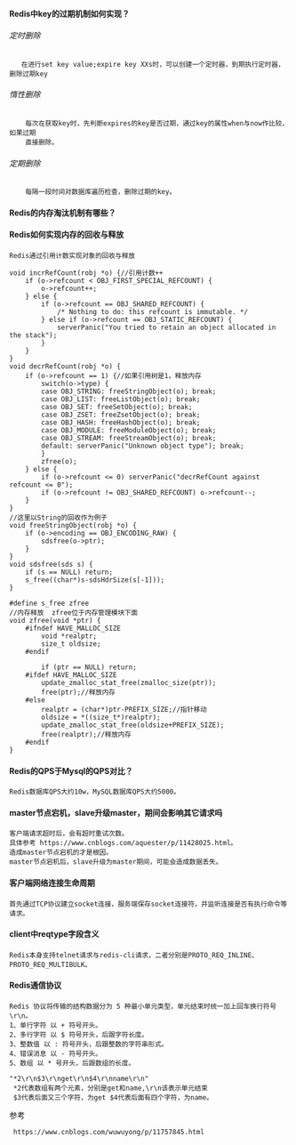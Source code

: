 
#### Redis中key的过期机制如何实现？

###### 定时删除
       
       在进行set key value;expire key XXs时，可以创建一个定时器，到期执行定时器，删除过期key
       
###### 惰性删除

        每次在获取key时，先判断expires的key是否过期，通过key的属性when与now作比较，如果过期
        直接删除。

###### 定期删除

        每隔一段时间对数据库遍历检查，删除过期的key。

#### Redis的内存淘汰机制有哪些？


#### Redis如何实现内存的回收与释放

    Redis通过引用计数实现对象的回收与释放
    
    void incrRefCount(robj *o) {//引用计数++
        if (o->refcount < OBJ_FIRST_SPECIAL_REFCOUNT) {
            o->refcount++;
        } else {
            if (o->refcount == OBJ_SHARED_REFCOUNT) {
                /* Nothing to do: this refcount is immutable. */
            } else if (o->refcount == OBJ_STATIC_REFCOUNT) {
                serverPanic("You tried to retain an object allocated in the stack");
            }
        }
    }
    void decrRefCount(robj *o) {
        if (o->refcount == 1) {//如果引用树是1，释放内存
            switch(o->type) {
            case OBJ_STRING: freeStringObject(o); break;
            case OBJ_LIST: freeListObject(o); break;
            case OBJ_SET: freeSetObject(o); break;
            case OBJ_ZSET: freeZsetObject(o); break;
            case OBJ_HASH: freeHashObject(o); break;
            case OBJ_MODULE: freeModuleObject(o); break;
            case OBJ_STREAM: freeStreamObject(o); break;
            default: serverPanic("Unknown object type"); break;
            }
            zfree(o);
        } else {
            if (o->refcount <= 0) serverPanic("decrRefCount against refcount <= 0");
            if (o->refcount != OBJ_SHARED_REFCOUNT) o->refcount--;
        }
    }
    //这里以String的回收作为例子
    void freeStringObject(robj *o) {
        if (o->encoding == OBJ_ENCODING_RAW) {
            sdsfree(o->ptr);
        }
    }
    void sdsfree(sds s) {
        if (s == NULL) return;
        s_free((char*)s-sdsHdrSize(s[-1]));
    }
    
    #define s_free zfree
    //内存释放  zfree位于内存管理模块下面
    void zfree(void *ptr) {
        #ifndef HAVE_MALLOC_SIZE
            void *realptr;
            size_t oldsize;
        #endif
        
            if (ptr == NULL) return;
        #ifdef HAVE_MALLOC_SIZE
            update_zmalloc_stat_free(zmalloc_size(ptr));
            free(ptr);//释放内存
        #else
            realptr = (char*)ptr-PREFIX_SIZE;//指针移动
            oldsize = *((size_t*)realptr);
            update_zmalloc_stat_free(oldsize+PREFIX_SIZE);
            free(realptr);//释放内存
        #endif
    }

#### Redis的QPS于Mysql的QPS对比？
    
    Redis数据库QPS大约10w，MySQL数据库QPS大约5000。

#### master节点宕机，slave升级master，期间会影响其它请求吗
    客户端请求超时后，会有超时重试次数。
    具体参考 https://www.cnblogs.com/aquester/p/11428025.html。
    造成master节点宕机的才是根因。
    master节点宕机后，slave升级为master期间，可能会造成数据丢失。

#### 客户端网络连接生命周期
    首先通过TCP协议建立socket连接，服务端保存socket连接符，并监听连接是否有执行命令等请求。

#### client中reqtype字段含义
    Redis本身支持telnet请求与redis-cli请求，二者分别是PROTO_REQ_INLINE、PROTO_REQ_MULTIBULK。

#### Redis通信协议

    Redis 协议将传输的结构数据分为 5 种最小单元类型，单元结束时统一加上回车换行符号\r\n。
    1、单行字符 以 + 符号开头。
    2、多行字符 以 $ 符号开头，后跟字符长度。
    3、整数值 以 : 符号开头，后跟整数的字符串形式。
    4、错误消息 以 - 符号开头。
    5、数组 以 * 号开头，后跟数组的长度。   
     
    "*2\r\n$3\r\nget\r\n$4\r\nname\r\n"
     *2代表数组有两个元素，分别是get和name,\r\n该表示单元结束
     $3代表后面又三个字符，为get $4代表后面有四个字符，为name。
   参考
        
     https://www.cnblogs.com/wuwuyong/p/11757845.html